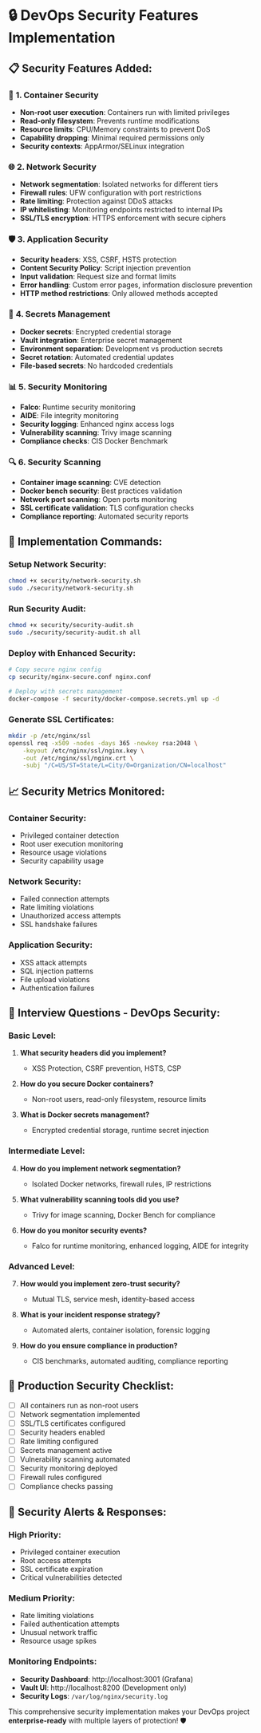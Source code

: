 # 🔒 DevOps Security Features Implementation

## 📋 **Security Features Added:**

### 🐳 **1. Container Security**
- **Non-root user execution**: Containers run with limited privileges
- **Read-only filesystem**: Prevents runtime modifications
- **Resource limits**: CPU/Memory constraints to prevent DoS
- **Capability dropping**: Minimal required permissions only
- **Security contexts**: AppArmor/SELinux integration

### 🌐 **2. Network Security**
- **Network segmentation**: Isolated networks for different tiers
- **Firewall rules**: UFW configuration with port restrictions
- **Rate limiting**: Protection against DDoS attacks
- **IP whitelisting**: Monitoring endpoints restricted to internal IPs
- **SSL/TLS encryption**: HTTPS enforcement with secure ciphers

### 🛡️ **3. Application Security**
- **Security headers**: XSS, CSRF, HSTS protection
- **Content Security Policy**: Script injection prevention
- **Input validation**: Request size and format limits
- **Error handling**: Custom error pages, information disclosure prevention
- **HTTP method restrictions**: Only allowed methods accepted

### 🔐 **4. Secrets Management**
- **Docker secrets**: Encrypted credential storage
- **Vault integration**: Enterprise secret management
- **Environment separation**: Development vs production secrets
- **Secret rotation**: Automated credential updates
- **File-based secrets**: No hardcoded credentials

### 📊 **5. Security Monitoring**
- **Falco**: Runtime security monitoring
- **AIDE**: File integrity monitoring
- **Security logging**: Enhanced nginx access logs
- **Vulnerability scanning**: Trivy image scanning
- **Compliance checks**: CIS Docker Benchmark

### 🔍 **6. Security Scanning**
- **Container image scanning**: CVE detection
- **Docker bench security**: Best practices validation
- **Network port scanning**: Open ports monitoring
- **SSL certificate validation**: TLS configuration checks
- **Compliance reporting**: Automated security reports

## 🚀 **Implementation Commands:**

### **Setup Network Security:**
```bash
chmod +x security/network-security.sh
sudo ./security/network-security.sh
```

### **Run Security Audit:**
```bash
chmod +x security/security-audit.sh
sudo ./security/security-audit.sh all
```

### **Deploy with Enhanced Security:**
```bash
# Copy secure nginx config
cp security/nginx-secure.conf nginx.conf

# Deploy with secrets management
docker-compose -f security/docker-compose.secrets.yml up -d
```

### **Generate SSL Certificates:**
```bash
mkdir -p /etc/nginx/ssl
openssl req -x509 -nodes -days 365 -newkey rsa:2048 \
    -keyout /etc/nginx/ssl/nginx.key \
    -out /etc/nginx/ssl/nginx.crt \
    -subj "/C=US/ST=State/L=City/O=Organization/CN=localhost"
```

## 📈 **Security Metrics Monitored:**

### **Container Security:**
- Privileged container detection
- Root user execution monitoring
- Resource usage violations
- Security capability usage

### **Network Security:**
- Failed connection attempts
- Rate limiting violations
- Unauthorized access attempts
- SSL handshake failures

### **Application Security:**
- XSS attack attempts
- SQL injection patterns
- File upload violations
- Authentication failures

## 🎯 **Interview Questions - DevOps Security:**

### **Basic Level:**
1. **What security headers did you implement?**
   - XSS Protection, CSRF prevention, HSTS, CSP

2. **How do you secure Docker containers?**
   - Non-root users, read-only filesystem, resource limits

3. **What is Docker secrets management?**
   - Encrypted credential storage, runtime secret injection

### **Intermediate Level:**
4. **How do you implement network segmentation?**
   - Isolated Docker networks, firewall rules, IP restrictions

5. **What vulnerability scanning tools did you use?**
   - Trivy for image scanning, Docker Bench for compliance

6. **How do you monitor security events?**
   - Falco for runtime monitoring, enhanced logging, AIDE for integrity

### **Advanced Level:**
7. **How would you implement zero-trust security?**
   - Mutual TLS, service mesh, identity-based access

8. **What is your incident response strategy?**
   - Automated alerts, container isolation, forensic logging

9. **How do you ensure compliance in production?**
   - CIS benchmarks, automated auditing, compliance reporting

## 🔧 **Production Security Checklist:**

- [ ] All containers run as non-root users
- [ ] Network segmentation implemented
- [ ] SSL/TLS certificates configured
- [ ] Security headers enabled
- [ ] Rate limiting configured
- [ ] Secrets management active
- [ ] Vulnerability scanning automated
- [ ] Security monitoring deployed
- [ ] Firewall rules configured
- [ ] Compliance checks passing

## 🚨 **Security Alerts & Responses:**

### **High Priority:**
- Privileged container execution
- Root access attempts
- SSL certificate expiration
- Critical vulnerabilities detected

### **Medium Priority:**
- Rate limiting violations
- Failed authentication attempts
- Unusual network traffic
- Resource usage spikes

### **Monitoring Endpoints:**
- **Security Dashboard**: http://localhost:3001 (Grafana)
- **Vault UI**: http://localhost:8200 (Development only)
- **Security Logs**: `/var/log/nginx/security.log`

This comprehensive security implementation makes your DevOps project **enterprise-ready** with multiple layers of protection! 🛡️

